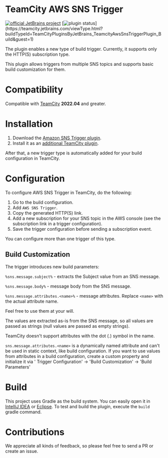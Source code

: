 # TeamCity AWS SNS Trigger

[![official JetBrains project](http://jb.gg/badges/official.svg)](https://confluence.jetbrains.com/display/ALL/JetBrains+on+GitHub)
[![plugin status](
https://teamcity.jetbrains.com/app/rest/builds/buildType:(id:TeamCityPluginsByJetBrains_TeamcityAwsSnsTriggerPlugin_Build)/statusIcon.svg)](https://teamcity.jetbrains.com/viewType.html?buildTypeId=TeamCityPluginsByJetBrains_TeamcityAwsSnsTriggerPlugin_Build&guest=1)

The plugin enables a new type of build trigger. Currently, it supports only the HTTP(S) subscription type.

This plugin allows triggers from multiple SNS topics and supports basic build customization for them.

# Compatibility

Compatible with [TeamCity](https://www.jetbrains.com/teamcity/download/) **2022.04** and greater.

# Installation

1. Download the [Amazon SNS Trigger plugin](https://plugins.jetbrains.com/plugin/19879-amazon-sns-trigger/).
2. Install it as
   an [additional TeamCity plugin](https://confluence.jetbrains.com/display/TCDL/Installing+Additional+Plugins).

After that, a new trigger type is automatically added for your build configuration in TeamCity.

# Configuration

To configure AWS SNS Trigger in TeamCity, do the following:

1. Go to the build configuration.
2. Add `AWS SNS Trigger`.
3. Copy the generated HTTP(S) link.
4. Add a new subscription for your SNS topic in the AWS console (see the subscription link in a trigger configuration).
5. Save the trigger configuration before sending a subscription event.

You can configure more than one trigger of this type.

## Build Customization

The trigger introduces new build parameters:

`%sns.message.subject%` - extracts the Subject value from an SNS message.

`%sns.message.body%` - message body from the SNS message.

`%sns.message.attributes.<name>%` - message attributes. Replace `<name>` with the actual attribute name.

Feel free to use them at your will.

The values are extracted as-is from the SNS message, so all values are passed as strings (null values are passed as empty strings).

TeamCity doesn't support attributes with the dot (.) symbol in the name.

`sns.message.attributes.<name>` is a dynamically named attribute and can't be used in static context, like build
configuration.
If you want to use values from attributes in a build configuration, create a custom property and initialize it via '
Trigger Configuration' -> 'Build Customization' -> 'Build Parameters'

# Build

This project uses Gradle as the build system. You can easily open it
in [IntelliJ IDEA](https://www.jetbrains.com/idea/help/importing-project-from-gradle-model.html)
or [Eclipse](http://gradle.org/eclipse/).
To test and build the plugin, execute the `build` gradle command.

# Contributions

We appreciate all kinds of feedback, so please feel free to send a PR or create an issue.

